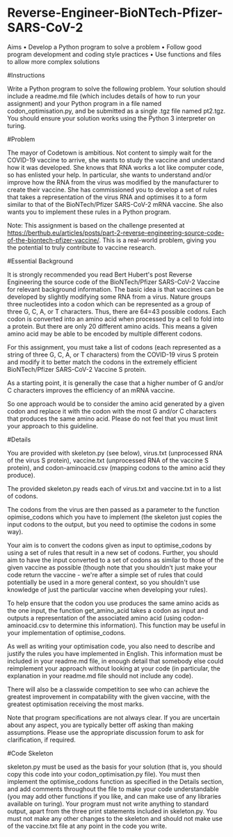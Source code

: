 # Reverse-Engineer-BioNTech-Pfizer-SARS-CoV-2
Aims
	• Develop a Python program to solve a problem
	• Follow good program development and coding style practices
	• Use functions and files to allow more complex solutions
	
#Instructions

Write a Python program to solve the following problem. Your solution should include a readme.md file (which includes details of how to run your assignment) and your Python program in a file named codon_optimisation.py, and be submitted as a single .tgz file named pt2.tgz. You should ensure your solution works using the Python 3 interpreter on turing.

#Problem

The mayor of Codetown is ambitious. Not content to simply wait for the COVID-19 vaccine to arrive, she wants to study the vaccine and understand how it was developed. She knows that RNA works a lot like computer code, so has enlisted your help. In particular, she wants to understand and/or improve how the RNA from the virus was modified by the manufacturer to create their vaccine. She has commissioned you to develop a set of rules that takes a representation of the virus RNA and optimises it to a form similar to that of the BioNTech/Pfizer SARS-CoV-2 mRNA vaccine. She also wants you to implement these rules in a Python program.


Note: This assignment is based on the challenge presented at https://berthub.eu/articles/posts/part-2-reverse-engineering-source-code-of-the-biontech-pfizer-vaccine/. This is a real-world problem, giving you the potential to truly contribute to vaccine research.

#Essential Background

It is strongly recommended you read Bert Hubert's post Reverse Engineering the source code of the BioNTech/Pfizer SARS-CoV-2 Vaccine for relevant background information.
The basic idea is that vaccines can be developed by slightly modifying some RNA from a virus. Nature groups three nucleotides into a codon which can be represented as a group of three G, C, A, or T characters. Thus, there are 64=43 possible codons. Each codon is converted into an amino acid when processed by a cell to fold into a protein. But there are only 20 different amino acids. This means a given amino acid may be able to be encoded by multiple different codons.

For this assignment, you must take a list of codons (each represented as a string of three G, C, A, or T characters) from the COVID-19 virus S protein and modify it to better match the codons in the extremely efficient BioNTech/Pfizer SARS-CoV-2 Vaccine S protein.

As a starting point, it is generally the case that a higher number of G and/or C characters improves the efficiency of an mRNA vaccine. 

So one approach would be to consider the amino acid generated by a given codon and replace it with the codon with the most G and/or C characters that produces the same amino acid. Please do not feel that you must limit your approach to this guideline.

#Details

You are provided with skeleton.py (see below), virus.txt (unprocessed RNA of the virus S protein), vaccine.txt (unprocessed RNA of the vaccine S protein), and codon-aminoacid.csv (mapping codons to the amino acid they produce).

The provided skeleton.py reads each of virus.txt and vaccine.txt in to a list of codons.

The codons from the virus are then passed as a parameter to the function opimise_codons which you have to implement (the skeleton just copies the input codons to the output, but you need to optimise the codons in some way).

Your aim is to convert the codons given as input to optimise_codons by using a set of rules that result in a new set of codons. Further, you should aim to have the input converted to a set of codons as similar to those of the given vaccine as possible (though note that you shouldn't just make your code return the vaccine - we're after a simple set of rules that could potentially be used in a more general context, so you shouldn't use knowledge of just the particular vaccine when developing your rules).

To help ensure that the codon you use produces the same amino acids as the one input, the function get_amino_acid takes a codon as input and outputs a representation of the associated amino acid (using codon-aminoacid.csv to determine this information). This function may be useful in your implementation of optimise_codons.

As well as writing your optimisation code, you also need to describe and justify the rules you have implemented in English. This information must be included in your readme.md file, in enough detail that somebody else could reimplement your approach without looking at your code (in particular, the explanation in your readme.md file should not include any code).

There will also be a classwide competition to see who can achieve the greatest improvement in compatability with the given vaccine, with the greatest optimisation receiving the most marks.

Note that program specifications are not always clear. If you are uncertain about any aspect, you are typically better off asking than making assumptions. Please use the appropriate discussion forum to ask for clarification, if required.

#Code Skeleton

skeleton.py must be used as the basis for your solution (that is, you should copy this code into your codon_optimisation.py file). You must then implement the optimise_codons function as specified in the Details section, and add comments throughout the file to make your code understandable (you may add other functions if you like, and can make use of any libraries available on turing). Your program must not write anything to standard output, apart from the three print statements included in skeleton.py. You must not make any other changes to the skeleton and should not make use of the vaccine.txt file at any point in the code you write.
